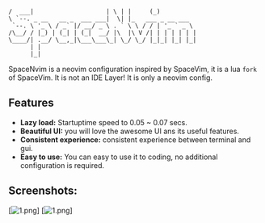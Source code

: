 ```
/  ___|                    | \ | |     (_)          
\ `--. _ __   __ _  ___ ___|  \| |_   ___ _ __ ___  
 `--. \ '_ \ / _` |/ __/ _ \ . ` \ \ / / | '_ ` _ \ 
/\__/ / |_) | (_| | (_|  __/ |\  |\ V /| | | | | | |
\____/| .__/ \__,_|\___\___\_| \_/ \_/ |_|_| |_| |_|
      | |                                           
      |_|                                           
```
SpaceNvim is a neovim configuration inspired by SpaceVim, it is a lua `fork` of SpaceVim.
It is not an IDE Layer! It is only a neovim config.
## Features
- **Lazy load:** Startuptime speed to 0.05 ~ 0.07 secs.
- **Beautiful UI:** you will love the awesome UI ans its useful features.
- **Consistent experience:** consistent experience between terminal and gui.
- **Easy to use:** You can easy to use it to coding, no additional configuration is required.
## Screenshots:
[![1.png](https://github.com/wwWT000/SpaceNvim/1.png)]
[![1.png](https://github.com/wwWT000/SpaceNvim/2.png)]

